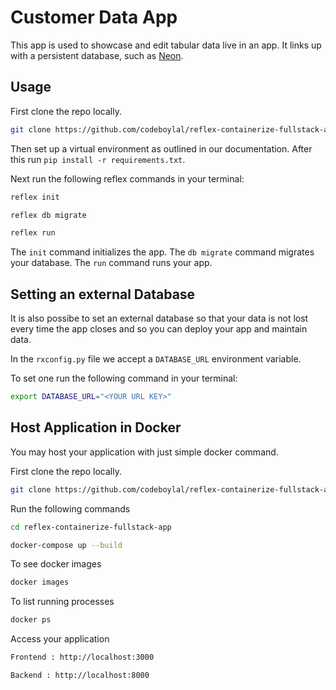 # Customer Data App

This app is used to showcase and edit tabular data live in an app. It links up with a persistent database, such as [Neon](https://neon.tech). 

## Usage 

First clone the repo locally.
```bash
git clone https://github.com/codeboylal/reflex-containerize-fullstack-app/tree/main
```
Then set up a virtual environment as outlined in our documentation. After this run `pip install -r requirements.txt`.

Next run the following reflex commands in your terminal:

```bash
reflex init
```

```bash
reflex db migrate
```

```bash
reflex run
```

The `init` command initializes the app. The `db migrate` command migrates your database. The `run` command runs your app.


## Setting an external Database

It is also possibe to set an external database so that your data is not lost every time the app closes and so you can deploy your app and maintain data. 

In the `rxconfig.py` file we accept a `DATABASE_URL` environment variable. 

To set one run the following command in your terminal:

```bash
export DATABASE_URL="<YOUR URL KEY>"
```

## Host Application in Docker

You may host your application with just simple docker command.

First clone the repo locally.
```bash
git clone https://github.com/codeboylal/reflex-containerize-fullstack-app/tree/main
```

Run the following commands
```bash
cd reflex-containerize-fullstack-app
```

```bash
docker-compose up --build
```

To see docker images

```bash
docker images
```

To list running processes
```bash
docker ps
```

Access your application
```bash
Frontend : http://localhost:3000
```

```bash
Backend : http://localhost:8000
```





